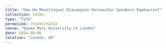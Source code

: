 ```yaml
---
title: "How Do Monolingual Glaswegian Vernacular Speakers Emphasise?"
collection: talks
type: "Talk"
permalink: /talks/talk2
venue: "Queen Mary University of London"
date: 2024-09-06
location: "London, UK"
---
```


